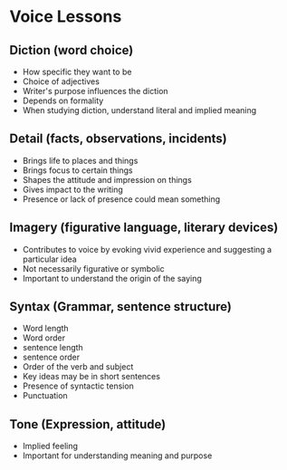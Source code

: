 # Voice Lessons

## Diction (word choice)

- How specific they want to be
- Choice of adjectives
- Writer's purpose influences the diction
- Depends on formality
- When studying diction, understand literal and implied meaning

## Detail (facts, observations, incidents)

- Brings life to places and things
- Brings focus to certain things
- Shapes the attitude and impression on things
- Gives impact to the writing
- Presence or lack of presence could mean something

## Imagery (figurative language, literary devices)

- Contributes to voice by evoking vivid experience and suggesting a particular idea
- Not necessarily figurative or symbolic
- Important to understand the origin of the saying

## Syntax (Grammar, sentence structure)

- Word length
- Word order
- sentence length
- sentence order
- Order of the verb and subject
- Key ideas may be in short sentences
- Presence of syntactic tension
- Punctuation

## Tone (Expression, attitude)

- Implied feeling
- Important for understanding meaning and purpose